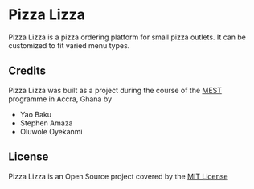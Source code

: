 # Pizza Lizza
Pizza Lizza is a pizza ordering platform for small pizza outlets. It can be customized to fit varied menu types.

## Credits
Pizza Lizza was built as a project during the course of the [MEST](http://meltwater.org) programme in Accra, Ghana by
- Yao Baku
- Stephen Amaza
- Oluwole Oyekanmi

## License
Pizza Lizza is an Open Source project covered by the [MIT License](https://github.com/woleoye/pizzalizza/blob/master/LICENSE)
